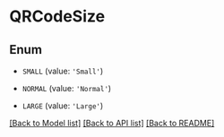 # QRCodeSize


## Enum

* `SMALL` (value: `'Small'`)

* `NORMAL` (value: `'Normal'`)

* `LARGE` (value: `'Large'`)

[[Back to Model list]](../README.md#documentation-for-models) [[Back to API list]](../README.md#documentation-for-api-endpoints) [[Back to README]](../README.md)


